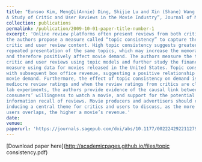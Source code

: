 ```yaml
---
title: "Eunsoo Kim, MengQi(Annie) Ding, Shijie Lu and Xin (Shane) Wang (2023), “Does Topic Consistency Matter? 
A Study of Critic and User Reviews in the Movie Industry”, Journal of Marketing, 87(3), 428–450"
collection: publications
permalink: /publication/2009-10-01-paper-title-number-1
excerpt: 'Online review platforms often present reviews from both critics and general users. In this research, 
the authors propose a measure called “topic consistency” to capture the degree of overlap between 
critic and user review content. High topic consistency suggests greater information recall due to 
repeated presentation of the same topics, which may increase the memorability of movie attributes 
and therefore positively affect movie demand. The authors measure the topic consistency between 
critic and user reviews using topic models and further study the financial consequences of this 
measure using data for movies released in the United States. Topic consistency is positively associated 
with subsequent box office revenue, suggesting a positive relationship between topic consistency and 
movie demand. Furthermore, the effect of topic consistency on demand is the greatest for movies with 
mediocre review ratings and when the review ratings from critics are close to those from users. Using 
lab experiments, the authors provide evidence of the causal link between topic consistency and 
consumers’ willingness to watch a movie, and support for the potential mediation through the 
information recall of reviews. Movie producers and advertisers should consider highlighting or 
inducing a central theme for critics and users to discuss, as the more the review content of critics and 
users overlaps, the higher a movie’s revenue.'
date: 
venue: 
paperurl: 'https://journals.sagepub.com/doi/abs/10.1177/00222429221127927'
---
```


[Download paper here](http://academicpages.github.io/files/topic consistency.pdf)
